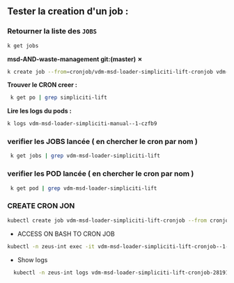 
## Tester la creation d'un job : 

### Retourner la liste des `JOBS`

```bash
k get jobs
```

**msd-AND-waste-management git:(master) ✗**

```bash
k create job --from=cronjob/vdm-msd-loader-simpliciti-lift-cronjob vdm-msd-loader-simpliciti-manual
```

**Trouver le CRON creer :**

```bash
 k get po | grep simpliciti-lift
```

**Lire les logs du pods :**

```bash
k logs vdm-msd-loader-simpliciti-manual--1-czfb9
```

### verifier les JOBS lancée ( en chercher le cron par nom )

```bash
 k get jobs | grep vdm-msd-loader-simpliciti-lift
```

### verifier les POD lancée ( en chercher le cron par nom )

```bash
 k get pod | grep vdm-msd-loader-simpliciti-lift
```

### CREATE CRON JON 

```bash
kubectl create job vdm-msd-loader-simpliciti-lift-cronjob --from cronjob/vdm-msd-loader-simpliciti-lift-cronjob --dry-run=client -o json | jq '.spec.template.spec.containers[0] += { command:["tail","-f","/dev/null"] }' | kubectl create -f -
```

- ACCESS ON BASH TO CRON JOB

```bash
kubectl -n zeus-int exec -it vdm-msd-loader-simpliciti-lift-cronjob--1-b4zsc /bin/bash
```

- Show logs

```bash
  kubectl -n zeus-int logs vdm-msd-loader-simpliciti-lift-cronjob-28191525--1-s22bl
```
